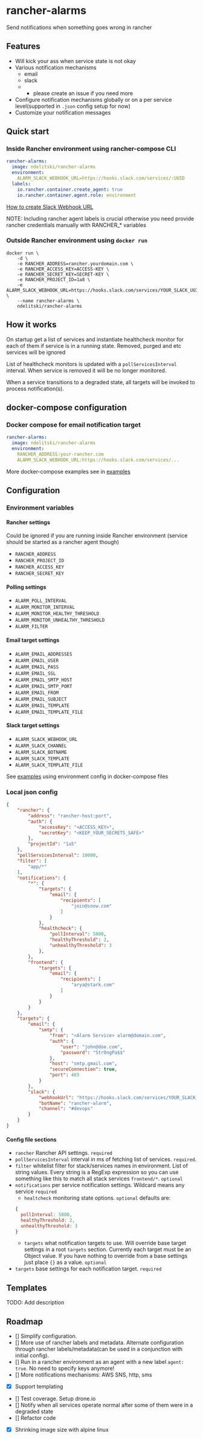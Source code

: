 # rancher-alarms

Send notifications when something goes wrong in rancher

## Features
 - Will kick your ass when service state is not okay
 - Various notification mechanisms
   - email
   - slack
   - * please create an issue if you need more
 - Configure notification mechanisms globally or on a per service level(supported in `.json` config setup for now)
 - Customize your notification messages

## Quick start

### Inside Rancher environment using rancher-compose CLI
```yml
rancher-alarms:
  image: ndelitski/rancher-alarms
  environment:
    ALARM_SLACK_WEBHOOK_URL=https://hooks.slack.com/services/:UUID
  labels:
    io.rancher.container.create_agent: true
    io.rancher.container.agent.role: environment
```
[How to create Slack Webhook URL](https://my.slack.com/services/new/incoming-webhook/)

NOTE: Including rancher agent labels is crucial otherwise you need provide rancher credentials manually with RANCHER_* variables

### Outside Rancher environment using `docker run`
```
docker run \
    -d \
    -e RANCHER_ADDRESS=rancher.yourdomain.com \
    -e RANCHER_ACCESS_KEY=ACCESS-KEY \
    -e RANCHER_SECRET_KEY=SECRET-KEY \
    -e RANCHER_PROJECT_ID=1a8 \
    -e ALARM_SLACK_WEBHOOK_URL=https://hooks.slack.com/services/YOUR_SLACK_UUID \
    --name rancher-alarms \
    ndelitski/rancher-alarms
```

## How it works

On startup get a list of services and instantiate healthcheck monitor for each of them if service is in a running state. Removed, purged and etc services will be ignored

List of healthcheck monitors is updated with a `pollServicesInterval` interval. When service is removed it will be no longer monitored.

When a service transitions to a degraded state, all targets will be invoked to process notification(s).


## docker-compose configuration 

### Docker compose for email notification target

```yml
rancher-alarms:
  image: ndelitski/rancher-alarms
  environment:
    RANCHER_ADDRESS:your-rancher.com
    ALARM_SLACK_WEBHOOK_URL:https://hooks.slack.com/services/...
```

More docker-compose examples see in [examples](https://github.com/ndelitski/rancher-alarms/tree/master/examples)

## Configuration

### Environment variables

#### Rancher settings
Could be ignored if you are running inside Rancher environment (service should be started as a rancher agent though)
 - `RANCHER_ADDRESS`
 - `RANCHER_PROJECT_ID`
 - `RANCHER_ACCESS_KEY`
 - `RANCHER_SECRET_KEY`
 
#### Polling settings
 - `ALARM_POLL_INTERVAL` 
 - `ALARM_MONITOR_INTERVAL`
 - `ALARM_MONITOR_HEALTHY_THRESHOLD`
 - `ALARM_MONITOR_UNHEALTHY_THRESHOLD`
 - `ALARM_FILTER`
 
#### Email target settings
 - `ALARM_EMAIL_ADDRESSES`
 - `ALARM_EMAIL_USER`
 - `ALARM_EMAIL_PASS`
 - `ALARM_EMAIL_SSL`
 - `ALARM_EMAIL_SMTP_HOST`
 - `ALARM_EMAIL_SMTP_PORT`
 - `ALARM_EMAIL_FROM`
 - `ALARM_EMAIL_SUBJECT`
 - `ALARM_EMAIL_TEMPLATE`
 - `ALARM_EMAIL_TEMPLATE_FILE`
 
#### Slack target settings
 - `ALARM_SLACK_WEBHOOK_URL`
 - `ALARM_SLACK_CHANNEL`
 - `ALARM_SLACK_BOTNAME`
 - `ALARM_SLACK_TEMPLATE`
 - `ALARM_SLACK_TEMPLATE_FILE`
 
See [examples](https://github.com/ndelitski/rancher-alarms/tree/master/examples) using environment config in docker-compose files

### Local json config

```json
{
    "rancher": {
        "address": "rancher-host:port",
        "auth": {
            "accessKey": "<ACCESS_KEY>",
            "secretKey": "<KEEP_YOUR_SECRETS_SAFE>"
        },
        "projectId": "1a5"
    },
    "pollServicesInterval": 10000,
    "filter": [
        "app/*"
    ],
    "notifications": {
        "*": {
            "targets": {
                "email": {
                    "recipients": [
                        "join@snow.com"
                    ]
                }
            },
            "healthcheck": {
                "pollInterval": 5000,
                "healthyThreshold": 2,
                "unhealthyThreshold": 3
            },
        },
        "frontend": {
            "targets": {
                "email": {
                    "recipients": [
                        "arya@stark.com"
                    ]
                }
            }
        }
    },
    "targets": {
        "email": {
            "smtp": {
                "from": "<Alarm Service> alarm@domain.com",
                "auth": {
                    "user": "john@doe.com",
                    "password": "Str0ngPa$$"
                },
                "host": "smtp.gmail.com",
                "secureConnection": true,
                "port": 465
            }
        },
        "slack": {
            "webhookUrl": "https://hooks.slack.com/services/YOUR_SLACK_UUID",
            "botName": "rancher-alarm",
            "channel": "#devops"
        }
    }
}
```

#### Config file sections
 - `rancher` Rancher API settings. `required`
 - `pollServicesInterval` interval in ms of fetching list of services. `required`.
 - `filter` whitelist filter for stack/services names in environment. List of string values. Every string is a RegExp expression so you can use something like this to match all stack services `frontend/*`. `optional`
 - `notifications` per service notification settings. Wildcard means any service `required`
    - `healtcheck` monitoring state options. `optional` defaults are:
    ```js
    {
      pollInterval: 5000,
      healthyThreshold: 2,
      unhealthyThreshold: 3
    }
    ```
    - `targets` what notification targets to use. Will override base target settings in a root `targets` section. Currently each target must be an Object value. If you have nothing to override from a base settings just place `{}` as a value. `optional`
 - `targets` base settings for each notification target. `required`

## Templates
TODO: Add description

## Roadmap
 - [] Simplify configuration.
 - [] More use of rancher labels and metadata. Alternate configuration through rancher labels/metadata(can be used in a conjunction with initial config).
 - [] Run in a rancher environment as an agent with a new label `agent: true`. No need to specify keys anymore!
 - [] More notifications mechanisms: AWS SNS, http, sms
 - [x] Support templating
 - [] Test coverage. Setup drone.io
 - [] Notify when all services operate normal after some of them were in a degraded state
 - [] Refactor code
 - [x] Shrinking image size with alpine linux
